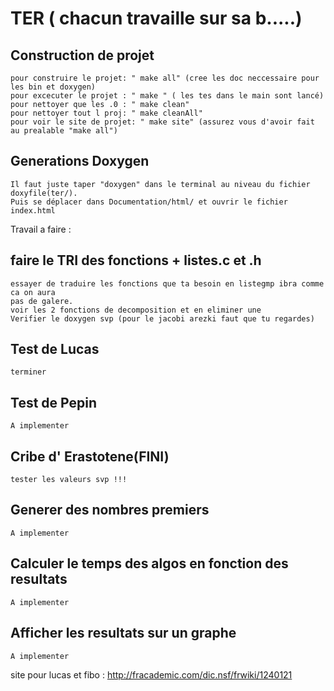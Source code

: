 # TER ( chacun travaille sur sa b.....)

## Construction de projet
	pour construire le projet: " make all" (cree les doc neccessaire pour les bin et doxygen)
	pour excecuter le projet : " make " ( les tes dans le main sont lancé)
	pour nettoyer que les .0 : " make clean"
	pour nettoyer tout l proj: " make cleanAll"
	pour voir le site de projet: " make site" (assurez vous d'avoir fait au prealable "make all")



## Generations Doxygen
	Il faut juste taper "doxygen" dans le terminal au niveau du fichier doxyfile(ter/).
	Puis se déplacer dans Documentation/html/ et ouvrir le fichier index.html

Travail a faire :

## faire le TRI des fonctions + listes.c et .h 
	essayer de traduire les fonctions que ta besoin en listegmp ibra comme ca on aura
	pas de galere.
    voir les 2 fonctions de decomposition et en eliminer une
    Verifier le doxygen svp (pour le jacobi arezki faut que tu regardes)


## Test de Lucas
	terminer

## Test de Pepin
	A implementer

## Cribe d' Erastotene(FINI)
	tester les valeurs svp !!!

## Generer des nombres premiers
	A implementer

## Calculer le temps des algos en fonction des resultats
	A implementer


## Afficher les resultats sur un graphe
	A implementer


site pour lucas et fibo : http://fracademic.com/dic.nsf/frwiki/1240121